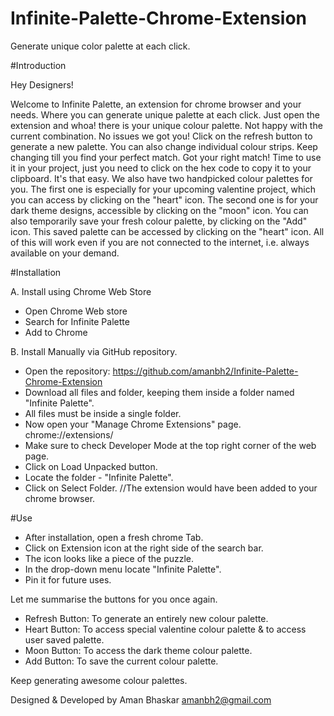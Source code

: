 # Infinite-Palette-Chrome-Extension
Generate unique color palette at each click.

#Introduction

Hey Designers!

Welcome to Infinite Palette, an extension for chrome browser and your needs. Where you can generate unique palette at each click.
Just open the extension and whoa! there is your unique colour palette.
Not happy with the current combination. No issues we got you! Click on the refresh button to generate a new palette.
You can also change individual colour strips. Keep changing till you find your perfect match.
Got your right match! Time to use it in your project, just you need to click on the hex code to copy it to your clipboard. It's that easy.
We also have two handpicked colour palettes for you.
The first one is especially for your upcoming valentine project, which you can access by clicking on the "heart" icon.
The second one is for your dark theme designs, accessible by clicking on the "moon" icon.
You can also temporarily save your fresh colour palette, by clicking on the "Add" icon. This saved palette can be accessed by clicking on the "heart" icon.
All of this will work even if you are not connected to the internet, i.e. always available on your demand.

#Installation

A. Install using Chrome Web Store <Recommended>
+ Open Chrome Web store
+ Search for Infinite Palette
+ Add to Chrome

B. Install Manually via GitHub repository.
+ Open the repository: https://github.com/amanbh2/Infinite-Palette-Chrome-Extension
+ Download all files and folder, keeping them inside a folder named "Infinite Palette".
+ All files must be inside a single folder.
+ Now open your "Manage Chrome Extensions" page. chrome://extensions/
+ Make sure to check Developer Mode at the top right corner of the web page.
+ Click on Load Unpacked button.
+ Locate the folder - "Infinite Palette".
+ Click on Select Folder.
//The extension would have been added to your chrome browser.

#Use
+ After installation, open a fresh chrome Tab.
+ Click on Extension icon at the right side of the search bar.
+ The icon looks like a piece of the puzzle.
+ In the drop-down menu locate "Infinite Palette".
+ Pin it for future uses.

Let me summarise the buttons for you once again.
+ Refresh Button: To generate an entirely new colour palette.
+ Heart Button: To access special valentine colour palette & to access user saved palette.
+ Moon Button: To access the dark theme colour palette.
+ Add Button: To save the current colour palette.


Keep generating awesome colour palettes.

Designed & Developed by Aman Bhaskar <amanbh2@gmail.com>

